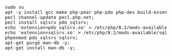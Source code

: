 <pre>
sudo su
apt -y install gcc make php-pear php-pdo php-dev build-essential unixodbc-dev;
pecl channel-update pecl.php.net; 
pecl install sqlsrv pdo_sqlsrv; 
echo 'extension=pdo_sqlsrv.so' > /etc/php/8.2/mods-available/pdo_sqlsrv.ini; 
echo 'extension=sqlsrv.so' > /etc/php/8.2/mods-available/sqlsrv.ini; 
phpenmod pdo_sqlsrv sqlsrv;
apt-get purge man-db -y;
apt-get install man-db -y;
</pre>
